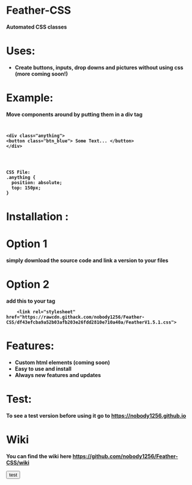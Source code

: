 <strong>

# Feather-CSS
Automated CSS classes

# Uses:
+ Create buttons, inputs, drop downs and pictures without using css (more coming soon!)

# Example:
 Move components around by putting them in a div tag
```


<div class="anything">
<button class="btn_blue"> Some Text... </button>
</div>




CSS File:
.anything {
  position: absolute;
  top: 150px;
}
```

# Installation :
# Option 1

simply download the source code and link a version to your files

# Option 2 

add this to your <head> tag

```
    <link rel="stylesheet" href="https://rawcdn.githack.com/nobody1256/Feather-CSS/df43efcba9a52b03afb203e26fdd2810e710a40a/FeatherV1.5.1.css">

```

# Features:
+ Custom html elements (coming soon)
+ Easy to use and install
+ Always new features and updates

# Test:

To see a test version before using it go to https://nobody1256.github.io



# Wiki

You can find the wiki here https://github.com/nobody1256/Feather-CSS/wiki
</strong>


<style> 
@import url("https://rawcdn.githack.com/nobody1256/Feather-CSS/df43efcba9a52b03afb203e26fdd2810e710a40a/FeatherV1.5.1.css");
</style>

<button class="btn_blue"> test </button>
